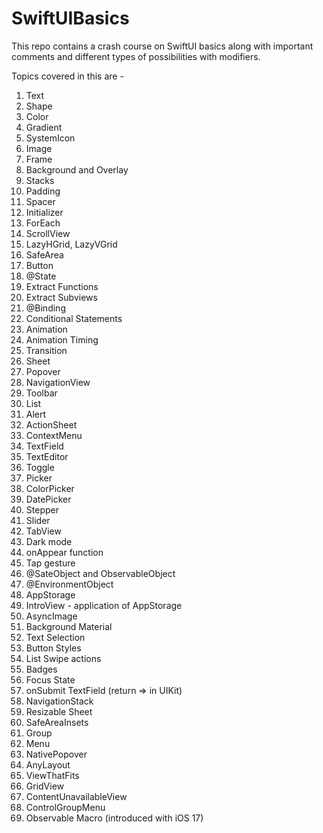 # SwiftUIBasics
This repo contains a crash course on SwiftUI basics along with important comments and different types of possibilities with modifiers.

Topics covered in this are - 
1. Text
2. Shape
3. Color
4. Gradient
5. SystemIcon
6. Image
7. Frame
8. Background and Overlay
9. Stacks
10. Padding
11. Spacer
12. Initializer
13. ForEach
14. ScrollView
15. LazyHGrid, LazyVGrid
16. SafeArea
17. Button
18. @State
19. Extract Functions
20. Extract Subviews
21. @Binding
22. Conditional Statements
23. Animation
24. Animation Timing
25. Transition
26. Sheet
27. Popover
28. NavigationView
29. Toolbar
30. List
31. Alert
32. ActionSheet
33. ContextMenu
34. TextField
35. TextEditor
36. Toggle
37. Picker
38. ColorPicker
39. DatePicker
40. Stepper
41. Slider
42. TabView
43. Dark mode
44. onAppear function
45. Tap gesture
46. @SateObject and ObservableObject
47. @EnvironmentObject
48. AppStorage
49. IntroView - application of AppStorage
50. AsyncImage
51. Background Material
52. Text Selection
53. Button Styles
54. List Swipe actions
55. Badges
56. Focus State
57. onSubmit TextField (return => in UIKit)
58. NavigationStack
59. Resizable Sheet
60. SafeAreaInsets
61. Group
62. Menu
63. NativePopover
64. AnyLayout
65. ViewThatFits
66. GridView
67. ContentUnavailableView
68. ControlGroupMenu
69. Observable Macro (introduced with iOS 17)
